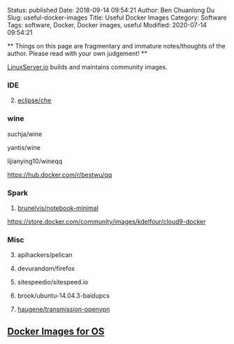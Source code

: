 Status: published
Date: 2018-09-14 09:54:21
Author: Ben Chuanlong Du
Slug: useful-docker-images
Title: Useful Docker Images
Category: Software
Tags: software, Docker, Docker images, useful
Modified: 2020-07-14 09:54:21

**
Things on this page are
fragmentary and immature notes/thoughts of the author.
Please read with your own judgement!
**

[LinuxServer.io](https://www.linuxserver.io/) builds and maintains community images.

### IDE

2. [eclipse/che](https://hub.docker.com/r/eclipse/che/)


### wine 

suchja/wine 

yantis/wine 

lijianying10/wineqq

https://hub.docker.com/r/bestwu/qq


### Spark

1. [brunelvis/notebook-minimal](https://hub.docker.com/r/brunelvis/notebook-minimal/)

https://store.docker.com/community/images/kdelfour/cloud9-docker

### Misc

3. apihackers/pelican

5. devurandom/firefox

7. sitespeedio/sitespeed.io

8. brook/ubuntu-14.04.3-baidupcs

2. [haugene/transmission-openvpn](https://hub.docker.com/r/haugene/transmission-openvpn/)

## [Docker Images for OS](http://www.legendu.net/misc/blog/docker-images-for-OS/)